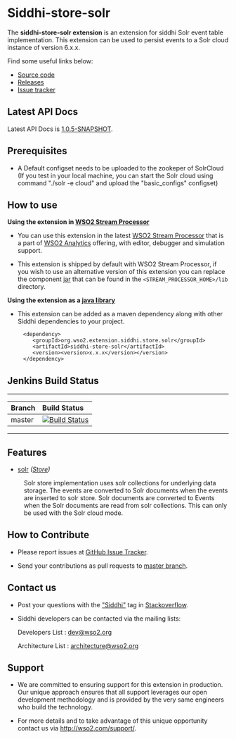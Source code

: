 Siddhi-store-solr
======================================

The **siddhi-store-solr extension** is an extension for siddhi Solr event table implementation. This extension can be used to persist events to a
Solr cloud instance of version 6.x.x.

Find some useful links below:

* <a target="_blank" href="https://github.com/wso2-extensions/siddhi-store-solr">Source code</a>
* <a target="_blank" href="https://github.com/wso2-extensions/siddhi-store-solr/releases">Releases</a>
* <a target="_blank" href="https://github.com/wso2-extensions/siddhi-store-solr/issues">Issue tracker</a>

## Latest API Docs 

Latest API Docs is <a target="_blank" href="https://wso2-extensions.github.io/siddhi-store-solr/api/1.0.5-SNAPSHOT">1.0.5-SNAPSHOT</a>.

## Prerequisites
 - A Default configset needs to be uploaded to the zookeper of SolrCloud (If you test in your local machine, you can
 start the Solr cloud using  command "./solr -e cloud" and upload the "basic_configs" configset)

## How to use 

**Using the extension in <a target="_blank" href="https://github.com/wso2/product-sp">WSO2 Stream Processor</a>**

* You can use this extension in the latest <a target="_blank" href="https://github.com/wso2/product-sp/releases">WSO2 Stream Processor</a> that is a part of <a target="_blank" href="http://wso2.com/analytics?utm_source=gitanalytics&utm_campaign=gitanalytics_Jul17">WSO2 Analytics</a> offering, with editor, debugger and simulation support. 

* This extension is shipped by default with WSO2 Stream Processor, if you wish to use an alternative version of this extension you can replace the component <a target="_blank" href="https://github.com/wso2-extensions/siddhi-store-solr/releases">jar</a> that can be found in the `<STREAM_PROCESSOR_HOME>/lib` directory.

**Using the extension as a <a target="_blank" href="https://wso2.github.io/siddhi/documentation/running-as-a-java-library">java library</a>**

* This extension can be added as a maven dependency along with other Siddhi dependencies to your project.

```
     <dependency>
        <groupId>org.wso2.extension.siddhi.store.solr</groupId>
        <artifactId>siddhi-store-solr</artifactId>
        <version><version>x.x.x</version></version>
     </dependency>
```

## Jenkins Build Status

---

|  Branch | Build Status |
| :------ |:------------ | 
| master  | [![Build Status](https://wso2.org/jenkins/job/siddhi/job/siddhi-store-solr/badge/icon)](https://wso2.org/jenkins/job/siddhi/job/siddhi-store-solr/) |

---

## Features

* <a target="_blank" href="https://wso2-extensions.github.io/siddhi-store-solr/api/1.0.5-SNAPSHOT/#solr-store">solr</a> *(<a target="_blank" href="https://wso2.github.io/siddhi/documentation/siddhi-4.0/#stores">Store</a>)*<br><div style="padding-left: 1em;"><p>Solr store implementation uses solr collections for underlying data storage. The events are converted to Solr documents when the events are inserted to solr store. Solr documents are converted to Events when the Solr documents are read from solr collections. This can only be used with the Solr cloud mode.</p></div>

## How to Contribute
 
  * Please report issues at <a target="_blank" href="https://github.com/wso2-extensions/siddhi-store-solr/issues">GitHub Issue Tracker</a>.
  
  * Send your contributions as pull requests to <a target="_blank" href="https://github.com/wso2-extensions/siddhi-store-solr/tree/master">master branch</a>. 
 
## Contact us 

 * Post your questions with the <a target="_blank" href="http://stackoverflow.com/search?q=siddhi">"Siddhi"</a> tag in <a target="_blank" href="http://stackoverflow.com/search?q=siddhi">Stackoverflow</a>. 
 
 * Siddhi developers can be contacted via the mailing lists:
 
    Developers List   : [dev@wso2.org](mailto:dev@wso2.org)
    
    Architecture List : [architecture@wso2.org](mailto:architecture@wso2.org)
 
## Support 

* We are committed to ensuring support for this extension in production. Our unique approach ensures that all support leverages our open development methodology and is provided by the very same engineers who build the technology. 

* For more details and to take advantage of this unique opportunity contact us via <a target="_blank" href="http://wso2.com/support?utm_source=gitanalytics&utm_campaign=gitanalytics_Jul17">http://wso2.com/support/</a>. 
